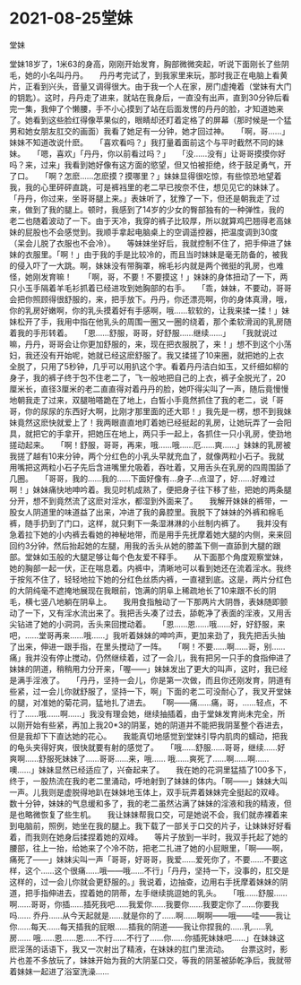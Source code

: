 # 2021-08-25堂妹



堂妹




堂妹18岁了，1米63的身高，刚刚开始发育，胸部微微突起，听说下面刚长了些阴毛，她的小名叫丹丹。　　丹丹考完试了，到我家里来玩，那时我正在电脑上看黄片，正看到兴头，音量又调得很大。由于我一个人在家，房门虚掩着（堂妹有大门的钥匙）。这时，丹丹走了进来，就站在我身后，一直没有出声，直到30分钟后看完一集，我伸了个懒腰，手不小心摸到了站在后面发愣的丹丹的脸，才知道她来了。她看到这些脸红得像苹果似的，眼睛却还盯着定格了的屏幕（那时候是一个猛男和她女朋友肛交的画面）我看了她足有一分钟，她才回过神。　　「啊，哥……」妹妹不知道改说什麽。　　「喜欢看吗？」我打量着面前这个与平时截然不同的妹妹。　　「嗯，喜欢」「丹丹，你以前看过吗？」　　「没……没有」让哥哥摸摸你好吗？来，过来」我看到她好像有这方面的慾望，但又怕被拒绝，终于鼓足勇气，开了口。　　「啊？怎麽……怎麽摸？摸哪里？」妹妹显得很吃惊，有些惊恐地望着我，我的心里砰砰直跳，可是裤裆里的老二早已按奈不住，想见见它的妹妹了。　　「丹丹，你过来，坐哥哥腿上来。」表妹听了，犹豫了一下，但还是朝我走了过来，做到了我的腿上。顿时，我感到了14岁的少女的臀部独有的一种弹性，我的老二也随着波动了一下。由于天冷，我穿的裤子比较厚，所以就算鸡巴翘得老高妹妹的屁股也不会感觉到。我顺手拿起电脑桌上的空调遥控器，把温度调到30度（呆会儿脱了衣服也不会冷）。　　等妹妹坐好后，我就控制不住了，把手伸进了妹妹的衣服里。「啊！」由于我的手是比较冷的，而且当时妹妹是毫无防备的，被我的侵入吓了一大跳。啊，妹妹没有带胸罩，棉毛衫内就是两个微挺的乳房，也难怪，她刚发育嘛！　　「啊，哥，不要！不要摸这！」妹妹的身体扭动了一下，两只小玉手隔着羊毛衫抓着已经进攻到她胸部的右手。　　「乖，妹妹，不要动，哥哥会把你照顾得很舒服的，来，把手放下。丹丹，你还漂亮啊，你的身体真滑，哦，你的乳房好嫩啊，你的乳头摸着好有手感啊，哦……软软的，让我来揉一揉！」妹妹松开了手，我用中指在他乳头的周围一圈又一圈的绕着，那个柔软滑润的乳房随着我的手形转着。　　「恩……舒服，哥哥，好舒服……继续……」　　「我就说过嘛，丹丹，哥哥会让你更加舒服的，来，现在把衣服脱了，来！」想不到这个小荡妇，我还没有开始呢，她就已经这麽舒服了。我又揉搓了10来圈，就把她的上衣全脱了，只用了5秒钟，几乎可以用扒这个字。看着丹丹洁白如玉，又纤细如柳的身子，我的裤子终于包不住老二了，飞一般地把自己的上衣，裤子全脱光了，20厘米长，直径3厘米的老二直直得对着丹丹的脸，她吓得尖叫了一声，随后竟慢慢地朝我走了过来，双腿啪嗒跪在了地上，白皙小手竟然抓住了我的老二，说「哥哥，你的尿尿的东西好大啊，比刚才那里面的还大耶！」我先是一楞，想不到我妹妹竟然这麽快就爱上了！我两眼直直地盯着她已经挺起的乳房，让她玩弄了一会阳具，就把它的手拿开，把她压在地上，两只手一起上，各抓住一只小乳房，使劲地搓动起来。　　「啊！舒服，哥哥，再来，哦……哦……厄……爽……」妹妹的乳房被我搓了越有10来分钟，两个分红色的小乳头早就充血了，就像两粒小石子。我就用嘴把这两粒小石子先后含进嘴里允吸着，吞吐着，又用舌头在乳房的四周围舔了几圈。　　「哥哥，我的……我的……下面好像有…身子…点湿了，好……好难过啊！」妹妹痛快地呻吟着。我见时机成熟了，便把身子往下移了些，把她的两条腿分开，想不到竟然流了这麽对淫水，都湿到外面来了。　　我解开妹妹的裤带，一股女人阴道里的味道益了出来，冲进了我的鼻腔里。我脱下了妹妹的外裤和棉毛裤，随手扔到了门口，这样，就只剩下一条湿淋淋的小丝制内裤了。　　我并没有急着拉下她的小内裤去看她的神秘地带，而是用手先抚摩着她大腿的内侧，来来回回约3分钟，然后抬起她的左腿，用我的舌头从她的膝盖下侧一直舔到大腿的跟部。堂妹如玉般的大腿足够让每个色友爱不释手。　　从下面那个角度观察堂妹，她的胸部一起一伏，正在喘息着。内裤中，清晰地可以看到她还在流着淫水。我终于按氖不住了，轻轻地拉下她的分红色丝质内裤，一直褪到底。这是，两片分红色的大阴纯毫不遮掩地展现在我眼前，饱满的阴阜上稀疏地长了10来跟不长的阴毛，横七竖八地躺在阴阜上。　　我用食指触动了一下那两片大阴唇，表妹随即颤动了一下，又有淫水流出来了。我把舌头凑了过去，舔乾净了表面的淫液，又用舌尖钻进了她的小洞洞，舌头来回搅动着。　　「恩……恩……哦……好，好舒服，来吧，……堂哥再来……哦……」我听着妹妹的呻吟声，更加来劲了，我先把舌头抽了出来，伸进一跟手指，在里头搅动了一阵。　　「啊！不要……啊……哥，别……痛」我并没有停止搅动，仍然继续着，过了一会儿，我有把另一只手的食指伸进了妹妹的阴道，稍稍用力分开来，「喔——」妹妹发出了更大的叫声，这时，我已经是满手淫液了。　　「丹丹，坚持一会儿，你是第一次做，而且你还刚发育，阴道有些紧，过一会儿你就舒服了，坚持一下，啊」下面的老二可没耐心了，我叉开堂妹的腿，对准她的菊花洞，猛地扎了进去。　　「啊——痛……痛，哥，……轻点，不行了……哦……啊……」我没有理会她，继续抽插着，由于堂妹发育尚未完全，所以刚开始有些紧，再加上我20*3的阴茎，她的阴道并不能把我阴茎整个吞进去，但是我却下下直达她的花心。　　我能真切地感觉到堂妹引导内肌肉的蠕动，把我的龟头夹得好爽，很快就要有射的感觉了。　　「哦……舒服……哥哥，继续……好爽啊……舒服死妹妹了……哥哥……来，哦…… 哦……爽死了……啊……啊……噢……」妹妹显然已经适应了，兴奋起来了。　　我在她的花洞里猛插了100多下，终于，一股热流在我的老二里涌动，呼地射到了妹妹的体内。「啊——」妹妹大叫一声。儿我则是虚脱得地趴在妹妹地玉体上，双手玩弄着妹妹完全挺起的双峰。　　数十分钟，妹妹的气息缓和多了，我的老二虽然沾满了妹妹的淫液和我的精液，但是也略微恢复了些生机。　　我让妹妹帮我口交，可是她说不会，我们就赤裸着来到电脑前，照例，她坐在我的腿上。我下载了一部关于口交的片子，让妹妹好好看着，而我则在她身后揉捏着她的双峰。　　等片子放到一半时，我双手托起了她的腰部，往上一抬，给她来了个冷不防，把老二扎进了她的小屁眼里，「啊——啊，痛死了——」妹妹尖叫一声「哥哥，好哥哥，我爱……爱死你了，不要……不要这样，这个……这个很痛……哦——哦……不行」「丹丹，坚持一下，没事的，肛交是这样的，过一会儿你就会更舒服的。」我说着，边抽查，边用右手抚摩着妹妹的阴道，把手指伸进去，捏着她的阴蒂，左手继续挑逗她的乳头。　　「哦……舒服……啊……哥哥，你插……插死我吧……我爱你……我要你……我要定你了……你要我吗…… 乔丹……从今天起就是……就是你的了……啊……啊啊——哦——哇——我让你……每天……每天插我的屁眼……插我的阴道——我让你捏我的……乳……乳房…… 哦……恩……恩……不行……不行了……你……你插死妹妹吧……」在妹妹这麽淫荡的话语下，我又一次射出了精液，在妹妹的肛门里流动。　　台票这时，影片也差不多放玩了，妹妹开始为我的大阴茎口交，等我的阴茎被舔乾净后，我就带着妹妹一起进了浴室洗澡……




